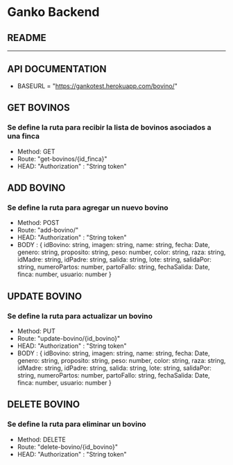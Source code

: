 # Ganko Backend
## README
 
-------------------
## API DOCUMENTATION

* BASEURL = "https://gankotest.herokuapp.com/bovino/"

## GET BOVINOS
### Se define la ruta para recibir la lista de bovinos asociados a una finca
* Method: GET
* Route: "get-bovinos/{id_finca}"
* HEAD: "Authorization" : "String token"

## ADD BOVINO
### Se define la ruta para agregar un nuevo bovino
* Method: POST
* Route: "add-bovino/"
* HEAD: "Authorization" : "String token"
* BODY : {
    idBovino: string,
    imagen: string,
    name: string,
    fecha: Date,
    genero: string,
    proposito: string,
    peso: number,
    color: string,
    raza: string,
    idMadre: string,
    idPadre: string,
    salida: string,
    lote: string,
    salidaPor: string,
    numeroPartos: number,
    partoFallo: string,
    fechaSalida: Date,
    finca: number,
    usuario: number
}

## UPDATE BOVINO
### Se define la ruta para actualizar un bovino
* Method: PUT
* Route: "update-bovino/{id_bovino}"
* HEAD: "Authorization" : "String token"
* BODY : {
    idBovino: string,
    imagen: string,
    name: string,
    fecha: Date,
    genero: string,
    proposito: string,
    peso: number,
    color: string,
    raza: string,
    idMadre: string,
    idPadre: string,
    salida: string,
    lote: string,
    salidaPor: string,
    numeroPartos: number,
    partoFallo: string,
    fechaSalida: Date,
    finca: number,
    usuario: number
}

## DELETE BOVINO
### Se define la ruta para eliminar un bovino
* Method: DELETE
* Route: "delete-bovino/{id_bovino}"
* HEAD: "Authorization" : "String token"